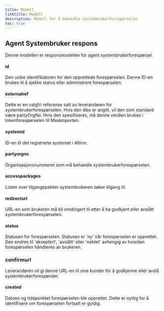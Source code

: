 ```yaml
---
title: Modell
linktitle: Modell
description: Modell for å behandle systembrukerforespørselen
toc: true
---
```


## Agent Systembruker respons
Denne modellen er responsmodellen for agent systembrukerforespørsel.

#### id
Den unike identifikatoren for den opprettede forespørselen. Denne ID-en brukes til å sjekke status eller administrere forespørselen.

#### externalref
Dette er en valgfri referanse satt av leverandøren for systembrukerforespørselen. Hvis den ikke er angitt, vil den som standard være partyOrgNo. Hvis den spesifiseres, må denne verdien brukes i tokenforespørselen til Maskinporten.

#### systemid
ID-en til det registrerte systemet i Altinn.

#### partyorgno
Organisasjonsnummeret som må behandle systembrukerforespørselen.

#### accesspackages
Listen over tilgangspakker systembrukeren søker tilgang til.


#### redirecturl
URL-en som brukeren må bli omdirigert til etter å ha godkjent eller avslått systembrukerforespørselen.

#### status
Statusen for forespørselen. Statusen er 'ny' når forespørselen er opprettet. Den endres til 'akseptert', 'avslått' eller 'nektet' avhengig av hvordan forespørselen håndteres av brukeren.

### confirmurl
Leverandøren vil gi denne URL-en til sine kunder for å godkjenne eller avslå systembrukerforespørsler.

#### created
Datoen og tidspunktet forespørselen ble opprettet. Dette er nyttig for å identifisere om forespørselen fortsatt er gyldig.
